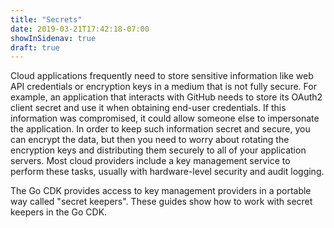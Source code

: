 ```yaml
---
title: "Secrets"
date: 2019-03-21T17:42:18-07:00
showInSidenav: true
draft: true
---
```


Cloud applications frequently need to store sensitive information like web
API credentials or encryption keys in a medium that is not fully secure. For
example, an application that interacts with GitHub needs to store its OAuth2
client secret and use it when obtaining end-user credentials. If this
information was compromised, it could allow someone else to impersonate the
application. In order to keep such information secret and secure, you can
encrypt the data, but then you need to worry about rotating the encryption
keys and distributing them securely to all of your application servers.
Most cloud providers include a key management service to perform these tasks,
usually with hardware-level security and audit logging.

The Go CDK provides access to key management providers in a portable way
called "secret keepers". These guides show how to work with secret keepers in
the Go CDK.

